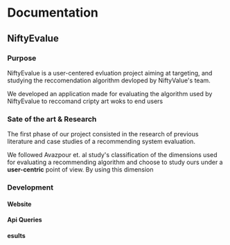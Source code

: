 # Documentation 

## NiftyEvalue



### Purpose 

NiftyEvalue is a user-centered evluation project aiming at targeting, and studying the reccomendation algorithm devloped by NiftyValue's team.

We developed an application made for evaluating the algorithm used by NiftyEvalue to reccomand cripty art woks to end users 

### Sate of the art & Research

The first phase of our project consisted in the research of previous literature and case studies of a recommending system evaluation. 

We followed Avazpour et. al study's classification of the dimensions used for evaluating a recommending algorithm and choose to study ours under a **user-centric** point of view. By using this dimension 



### Development

#### Website

#### Api Queries

#### esults
